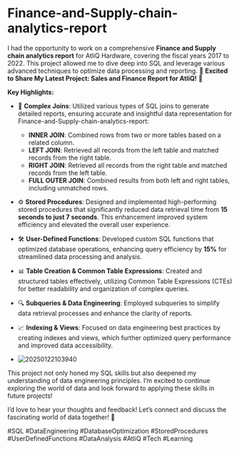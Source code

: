 # Finance-and-Supply-chain-analytics-report
I had the opportunity to work on a comprehensive **Finance and Supply chain analytics report** for AtliQ Hardware, covering the fiscal years 2017 to 2022. This project allowed me to dive deep into SQL and leverage various advanced techniques to optimize data processing and reporting.
🌟 **Excited to Share My Latest Project: Sales and Finance Report for AtliQ!** 🌟

**Key Highlights:**

- 🔗 **Complex Joins**: Utilized various types of SQL joins to generate detailed reports, ensuring accurate and insightful data representation for Finance-and-Supply-chain-analytics-report:
  - **INNER JOIN**: Combined rows from two or more tables based on a related column.
  - **LEFT JOIN**: Retrieved all records from the left table and matched records from the right table.
  - **RIGHT JOIN**: Retrieved all records from the right table and matched records from the left table.
  - **FULL OUTER JOIN**: Combined results from both left and right tables, including unmatched rows.

- ⚙️ **Stored Procedures**: Designed and implemented high-performing stored procedures that significantly reduced data retrieval time from **15 seconds to just 7 seconds**. This enhancement improved system efficiency and elevated the overall user experience.

- 🛠️ **User-Defined Functions**: Developed custom SQL functions that optimized database operations, enhancing query efficiency by **15%** for streamlined data processing and analysis.

- 📊 **Table Creation & Common Table Expressions**: Created and structured tables effectively, utilizing Common Table Expressions (CTEs) for better readability and organization of complex queries.

- 🔍 **Subqueries & Data Engineering**: Employed subqueries to simplify data retrieval processes and enhance the clarity of reports.

- 📈 **Indexing & Views**: Focused on data engineering best practices by creating indexes and views, which further optimized query performance and improved data accessibility.
- ![20250122103940](https://github.com/user-attachments/assets/ea5c06e2-068b-46c5-b765-4c5b6b7762f1)


This project not only honed my SQL skills but also deepened my understanding of data engineering principles. I’m excited to continue exploring the world of data and look forward to applying these skills in future projects!

I’d love to hear your thoughts and feedback! Let’s connect and discuss the fascinating world of data together! 🤝

#SQL #DataEngineering #DatabaseOptimization #StoredProcedures #UserDefinedFunctions #DataAnalysis #AtliQ #Tech #Learning
